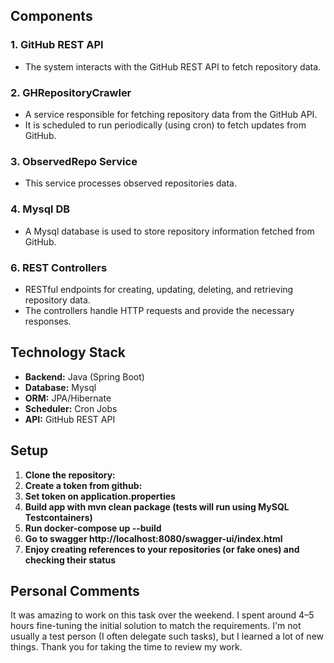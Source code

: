 ## Components

### 1. **GitHub REST API**
   - The system interacts with the GitHub REST API to fetch repository data.

### 2. **GHRepositoryCrawler**
   - A service responsible for fetching repository data from the GitHub API.
   - It is scheduled to run periodically (using cron) to fetch updates from GitHub.

### 3. **ObservedRepo Service**
   - This service processes observed repositories data.

### 4. **Mysql DB**
   - A Mysql database is used to store repository information fetched from GitHub.

### 6. **REST Controllers**
   - RESTful endpoints for creating, updating, deleting, and retrieving repository data.
   - The controllers handle HTTP requests and provide the necessary responses.

## Technology Stack

- **Backend:** Java (Spring Boot)
- **Database:** Mysql
- **ORM:** JPA/Hibernate
- **Scheduler:** Cron Jobs
- **API:** GitHub REST API

## Setup

1. **Clone the repository:**
2. **Create a token from github:**
3. **Set token on application.properties**
4. **Build app with mvn clean package (tests will run using MySQL Testcontainers)**
5. **Run docker-compose up --build**
6. **Go to swagger http://localhost:8080/swagger-ui/index.html**
7. **Enjoy creating references to your repositories (or fake ones) and checking their status**

## Personal Comments 
It was amazing to work on this task over the weekend. I spent around 4–5 hours fine-tuning the initial solution to match the requirements. I'm not usually a test person (I often delegate such tasks), but I learned a lot of new things. Thank you for taking the time to review my work.
